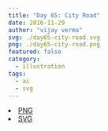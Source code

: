 ```yaml
---
title: "Day 65: City Road"
date: 2016-11-29
author: "vijay verma"
svg: ./day65-city-road.svg
png: ./day65-city-road.png
featured: false
category:
  - illustration
tags:
  - ai
  - svg
---
```

<li><a href="./day65-city-road.png" download className="btn-png">PNG</a></li>
<li><a href="./day65-city-road.svg" download className="btn-svg">SVG</a></li>
